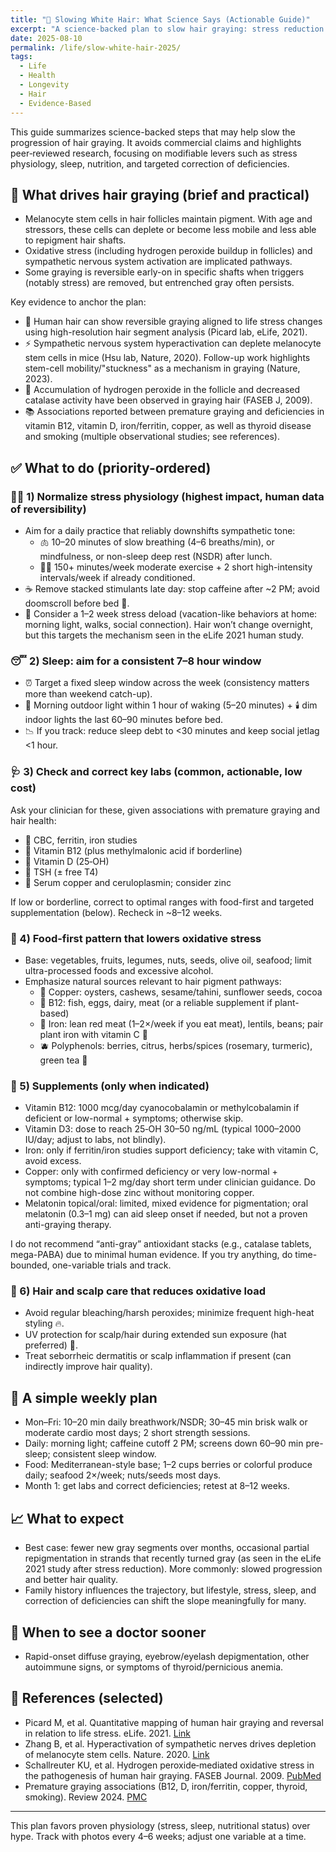```yaml
---
title: "🧬 Slowing White Hair: What Science Says (Actionable Guide)"
excerpt: "A science-backed plan to slow hair graying: stress reduction that actually matters, sleep targets, labs worth checking, and when supplements help."
date: 2025-08-10
permalink: /life/slow-white-hair-2025/
tags:
  - Life
  - Health
  - Longevity
  - Hair
  - Evidence-Based
---
```


This guide summarizes science-backed steps that may help slow the progression of hair graying. It avoids commercial claims and highlights peer‑reviewed research, focusing on modifiable levers such as stress physiology, sleep, nutrition, and targeted correction of deficiencies.

## 🔬 What drives hair graying (brief and practical)

- Melanocyte stem cells in hair follicles maintain pigment. With age and stressors, these cells can deplete or become less mobile and less able to repigment hair shafts.
- Oxidative stress (including hydrogen peroxide buildup in follicles) and sympathetic nervous system activation are implicated pathways.
- Some graying is reversible early-on in specific shafts when triggers (notably stress) are removed, but entrenched gray often persists.

Key evidence to anchor the plan:
- 🧪 Human hair can show reversible graying aligned to life stress changes using high-resolution hair segment analysis (Picard lab, eLife, 2021).
- ⚡️ Sympathetic nervous system hyperactivation can deplete melanocyte stem cells in mice (Hsu lab, Nature, 2020). Follow-up work highlights stem-cell mobility/"stuckness" as a mechanism in graying (Nature, 2023).
- 🧯 Accumulation of hydrogen peroxide in the follicle and decreased catalase activity have been observed in graying hair (FASEB J, 2009).
- 📚 Associations reported between premature graying and deficiencies in vitamin B12, vitamin D, iron/ferritin, copper, as well as thyroid disease and smoking (multiple observational studies; see references).

## ✅ What to do (priority-ordered)

### 🧘‍♂️ 1) Normalize stress physiology (highest impact, human data of reversibility)
- Aim for a daily practice that reliably downshifts sympathetic tone:
  - 🫁 10–20 minutes of slow breathing (4–6 breaths/min), or mindfulness, or non-sleep deep rest (NSDR) after lunch.
  - 🏃‍♂️ 150+ minutes/week moderate exercise + 2 short high-intensity intervals/week if already conditioned.
- ☕️ Remove stacked stimulants late day: stop caffeine after ~2 PM; avoid doomscroll before bed 📱.
- 🌿 Consider a 1–2 week stress deload (vacation-like behaviors at home: morning light, walks, social connection). Hair won’t change overnight, but this targets the mechanism seen in the eLife 2021 human study.

### 😴 2) Sleep: aim for a consistent 7–8 hour window
- ⏰ Target a fixed sleep window across the week (consistency matters more than weekend catch-up).
- 🌅 Morning outdoor light within 1 hour of waking (5–20 minutes) + 🕯️ dim indoor lights the last 60–90 minutes before bed.
- 📉 If you track: reduce sleep debt to <30 minutes and keep social jetlag <1 hour.

### 🩺 3) Check and correct key labs (common, actionable, low cost)
Ask your clinician for these, given associations with premature graying and hair health:
- 🧪 CBC, ferritin, iron studies
- 🧪 Vitamin B12 (plus methylmalonic acid if borderline)
- 🧪 Vitamin D (25‑OH)
- 🧪 TSH (± free T4)
- 🧪 Serum copper and ceruloplasmin; consider zinc

If low or borderline, correct to optimal ranges with food-first and targeted supplementation (below). Recheck in ~8–12 weeks.

### 🥗 4) Food-first pattern that lowers oxidative stress
- Base: vegetables, fruits, legumes, nuts, seeds, olive oil, seafood; limit ultra-processed foods and excessive alcohol.
- Emphasize natural sources relevant to hair pigment pathways:
  - 🥜 Copper: oysters, cashews, sesame/tahini, sunflower seeds, cocoa
  - 🥚 B12: fish, eggs, dairy, meat (or a reliable supplement if plant-based)
  - 🫘 Iron: lean red meat (1–2×/week if you eat meat), lentils, beans; pair plant iron with vitamin C 🍊
  - 🫐 Polyphenols: berries, citrus, herbs/spices (rosemary, turmeric), green tea 🍵

### 💊 5) Supplements (only when indicated)
- Vitamin B12: 1000 mcg/day cyanocobalamin or methylcobalamin if deficient or low-normal + symptoms; otherwise skip.
- Vitamin D3: dose to reach 25‑OH 30–50 ng/mL (typical 1000–2000 IU/day; adjust to labs, not blindly).
- Iron: only if ferritin/iron studies support deficiency; take with vitamin C, avoid excess.
- Copper: only with confirmed deficiency or very low-normal + symptoms; typical 1–2 mg/day short term under clinician guidance. Do not combine high-dose zinc without monitoring copper.
- Melatonin topical/oral: limited, mixed evidence for pigmentation; oral melatonin (0.3–1 mg) can aid sleep onset if needed, but not a proven anti-graying therapy.

I do not recommend “anti-gray” antioxidant stacks (e.g., catalase tablets, mega-PABA) due to minimal human evidence. If you try anything, do time-bounded, one-variable trials and track.

### 🧴 6) Hair and scalp care that reduces oxidative load
- Avoid regular bleaching/harsh peroxides; minimize frequent high-heat styling 🔥.
- UV protection for scalp/hair during extended sun exposure (hat preferred) 🧢.
- Treat seborrheic dermatitis or scalp inflammation if present (can indirectly improve hair quality).

## 📅 A simple weekly plan
- Mon–Fri: 10–20 min daily breathwork/NSDR; 30–45 min brisk walk or moderate cardio most days; 2 short strength sessions.
- Daily: morning light; caffeine cutoff 2 PM; screens down 60–90 min pre-sleep; consistent sleep window.
- Food: Mediterranean-style base; 1–2 cups berries or colorful produce daily; seafood 2×/week; nuts/seeds most days.
- Month 1: get labs and correct deficiencies; retest at 8–12 weeks.

## 📈 What to expect
- Best case: fewer new gray segments over months, occasional partial repigmentation in strands that recently turned gray (as seen in the eLife 2021 study after stress reduction). More commonly: slowed progression and better hair quality.
- Family history influences the trajectory, but lifestyle, stress, sleep, and correction of deficiencies can shift the slope meaningfully for many.

## 🚩 When to see a doctor sooner
- Rapid-onset diffuse graying, eyebrow/eyelash depigmentation, other autoimmune signs, or symptoms of thyroid/pernicious anemia.

## 🔗 References (selected)
- Picard M, et al. Quantitative mapping of human hair graying and reversal in relation to life stress. eLife. 2021. [Link](https://elifesciences.org/articles/67437)
- Zhang B, et al. Hyperactivation of sympathetic nerves drives depletion of melanocyte stem cells. Nature. 2020. [Link](https://www.nature.com/articles/s41586-020-1935-3)
- Schallreuter KU, et al. Hydrogen peroxide‑mediated oxidative stress in the pathogenesis of human hair graying. FASEB Journal. 2009. [PubMed](https://pubmed.ncbi.nlm.nih.gov/19104757/)
- Premature graying associations (B12, D, iron/ferritin, copper, thyroid, smoking). Review 2024. [PMC](https://pmc.ncbi.nlm.nih.gov/articles/PMC11444426/)

---

This plan favors proven physiology (stress, sleep, nutritional status) over hype. Track with photos every 4–6 weeks; adjust one variable at a time.

